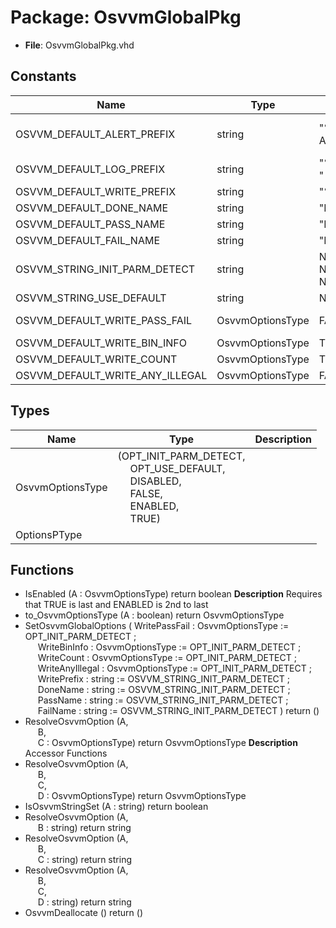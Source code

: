 # Package: OsvvmGlobalPkg

- **File**: OsvvmGlobalPkg.vhd
## Constants

| Name                            | Type             | Value            | Description                |
| ------------------------------- | ---------------- | ---------------- | -------------------------- |
| OSVVM_DEFAULT_ALERT_PREFIX      | string           |  "%% Alert"      | Defaults for String values |
| OSVVM_DEFAULT_LOG_PREFIX        | string           |  "%% Log  "      |                            |
| OSVVM_DEFAULT_WRITE_PREFIX      | string           |  "%% "           |                            |
| OSVVM_DEFAULT_DONE_NAME         | string           |  "DONE"          |                            |
| OSVVM_DEFAULT_PASS_NAME         | string           |  "PASSED"        |                            |
| OSVVM_DEFAULT_FAIL_NAME         | string           |  "FAILED"        |                            |
| OSVVM_STRING_INIT_PARM_DETECT   | string           |  NUL & NUL & NUL |                            |
| OSVVM_STRING_USE_DEFAULT        | string           |  NUL & ""        |                            |
| OSVVM_DEFAULT_WRITE_PASS_FAIL   | OsvvmOptionsType |  FALSE           | Coverage Settings          |
| OSVVM_DEFAULT_WRITE_BIN_INFO    | OsvvmOptionsType |  TRUE            |                            |
| OSVVM_DEFAULT_WRITE_COUNT       | OsvvmOptionsType |  TRUE            |                            |
| OSVVM_DEFAULT_WRITE_ANY_ILLEGAL | OsvvmOptionsType |  FALSE           |                            |
## Types

| Name             | Type                                                                                                                                                                                                                                                         | Description |
| ---------------- | ------------------------------------------------------------------------------------------------------------------------------------------------------------------------------------------------------------------------------------------------------------ | ----------- |
| OsvvmOptionsType | (OPT_INIT_PARM_DETECT,<br><span style="padding-left:20px"> OPT_USE_DEFAULT,<br><span style="padding-left:20px"> DISABLED,<br><span style="padding-left:20px"> FALSE,<br><span style="padding-left:20px"> ENABLED,<br><span style="padding-left:20px"> TRUE)  |             |
| OptionsPType     |                                                                                                                                                                                                                                                              |             |
## Functions
- IsEnabled <font id="function_arguments">(A : OsvvmOptionsType) </font> <font id="function_return">return boolean </font>
**Description**
Requires that TRUE is last and ENABLED is 2nd to last
- to_OsvvmOptionsType <font id="function_arguments">(A : boolean) </font> <font id="function_return">return OsvvmOptionsType </font>
- SetOsvvmGlobalOptions <font id="function_arguments">( WritePassFail   : OsvvmOptionsType := OPT_INIT_PARM_DETECT ;<br><span style="padding-left:20px"> WriteBinInfo    : OsvvmOptionsType := OPT_INIT_PARM_DETECT ;<br><span style="padding-left:20px"> WriteCount      : OsvvmOptionsType := OPT_INIT_PARM_DETECT ;<br><span style="padding-left:20px"> WriteAnyIllegal : OsvvmOptionsType := OPT_INIT_PARM_DETECT ;<br><span style="padding-left:20px"> WritePrefix     : string := OSVVM_STRING_INIT_PARM_DETECT ;<br><span style="padding-left:20px"> DoneName        : string := OSVVM_STRING_INIT_PARM_DETECT ;<br><span style="padding-left:20px"> PassName        : string := OSVVM_STRING_INIT_PARM_DETECT ;<br><span style="padding-left:20px"> FailName        : string := OSVVM_STRING_INIT_PARM_DETECT ) </font> <font id="function_return">return ()</font>
- ResolveOsvvmOption <font id="function_arguments">(A,<br><span style="padding-left:20px"> B,<br><span style="padding-left:20px"> C : OsvvmOptionsType) </font> <font id="function_return">return OsvvmOptionsType </font>
**Description**
Accessor Functions
- ResolveOsvvmOption <font id="function_arguments">(A,<br><span style="padding-left:20px"> B,<br><span style="padding-left:20px"> C,<br><span style="padding-left:20px"> D : OsvvmOptionsType) </font> <font id="function_return">return OsvvmOptionsType </font>
- IsOsvvmStringSet <font id="function_arguments">(A : string) </font> <font id="function_return">return boolean </font>
- ResolveOsvvmOption <font id="function_arguments">(A,<br><span style="padding-left:20px"> B : string) </font> <font id="function_return">return string </font>
- ResolveOsvvmOption <font id="function_arguments">(A,<br><span style="padding-left:20px"> B,<br><span style="padding-left:20px"> C : string) </font> <font id="function_return">return string </font>
- ResolveOsvvmOption <font id="function_arguments">(A,<br><span style="padding-left:20px"> B,<br><span style="padding-left:20px"> C,<br><span style="padding-left:20px"> D : string) </font> <font id="function_return">return string </font>
- OsvvmDeallocate <font id="function_arguments">()</font> <font id="function_return">return ()</font>
